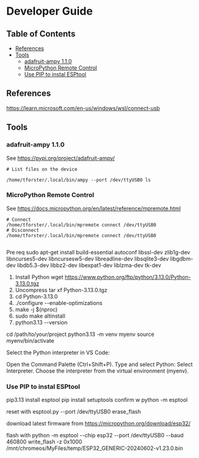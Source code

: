 # Developer Guide <!-- omit in toc -->

## Table of Contents <!-- omit in toc -->

- [References](#references)
- [Tools](#tools)
  - [adafruit-ampy 1.1.0](#adafruit-ampy-110)
  - [MicroPython Remote Control](#micropython-remote-control)
  - [Use PIP to instal ESPtool](#use-pip-to-instal-esptool)

## References

<https://learn.microsoft.com/en-us/windows/wsl/connect-usb>

## Tools

### adafruit-ampy 1.1.0

See <https://pypi.org/project/adafruit-ampy/>

```shell
# List files on the device

/home/tforster/.local/bin/ampy --port /dev/ttyUSB0 ls
```

### MicroPython Remote Control

See <https://docs.micropython.org/en/latest/reference/mpremote.html>

```shell
# Connect
/home/tforster/.local/bin/mpremote connect /dev/ttyUSB0
# Disconnect
/home/tforster/.local/bin/mpremote connect /dev/ttyUSB0


```

Pre req
sudo apt-get install build-essential autoconf libssl-dev zlib1g-dev libncurses5-dev libncursesw5-dev libreadline-dev libsqlite3-dev libgdbm-dev libdb5.3-dev libbz2-dev libexpat1-dev liblzma-dev tk-dev

1. Install Python
   wget <https://www.python.org/ftp/python/3.13.0/Python-3.13.0.tgz>
2. Uncompress tar xf Python-3.13.0.tgz
3. cd Python-3.13.0
4. ./configure --enable-optimizations
5. make -j $(nproc)
6. sudo make altinstall
7. python3.13 --version

cd /path/to/your/project
python3.13 -m venv myenv
source myenv/bin/activate

Select the Python interpreter in VS Code:

Open the Command Palette (Ctrl+Shift+P).
Type and select Python: Select Interpreter.
Choose the interpreter from the virtual environment (myenv).

### Use PIP to instal ESPtool

pip3.13 install esptool
pip install setuptools
confirm w python -m esptool

reset with esptool.py --port /dev/ttyUSB0 erase_flash

download latest firmware from [<https://micropython.org/download/esp32/>](https://micropython.org/download/ESP32_GENERIC/)

flash with python -m esptool --chip esp32 --port /dev/ttyUSB0 --baud 460800 write_flash -z 0x1000 /mnt/chromeos/MyFiles/temp/ESP32_GENERIC-20240602-v1.23.0.bin
